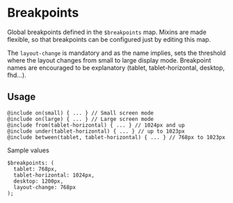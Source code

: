 # Breakpoints
Global breakpoints defined in the `$breakpoints` map. Mixins are made flexible, so that breakpoints can be configured just by editing this map.

The `layout-change` is mandatory and as the name implies, sets the threshold where the layout changes from small to large display mode. Breakpoint names are encouraged to be explanatory (tablet, tablet-horizontal, desktop, fhd...).

## Usage

```
@include on(small) { ... } // Small screen mode
@include on(large) { ... } // Large screen mode
@include from(tablet-horizontal) { ... } // 1024px and up
@include under(tablet-horizontal) { ... } // up to 1023px
@include between(tablet, tablet-horizontal) { ... } // 768px to 1023px
```

Sample values

```
$breakpoints: (
  tablet: 768px,
  tablet-horizontal: 1024px,
  desktop: 1200px,
  layout-change: 768px
);
```
